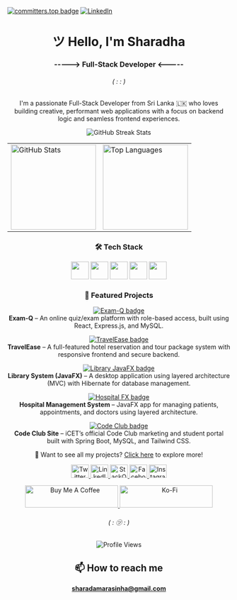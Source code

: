 <!-- Badges -->
[![committers.top badge](https://user-badge.committers.top/sri_lanka/sharada-marasinha.svg)](https://user-badge.committers.top/sri_lanka/sharada-marasinha)
[![LinkedIn](https://img.shields.io/badge/LinkedIn-Profile-blue?logo=linkedin&style=flat)](https://www.linkedin.com/in/sharada-marasinha/)

<!-- Heading -->
<h1 align="center">ツ Hello, I'm Sharadha</h1>
<h3 align="center">-----&gt; Full-Stack Developer &lt;-----</h3>
<h6 align="center">( : : )</h6>

<!-- Intro -->
<p align="center">
  I'm a passionate Full-Stack Developer from Sri Lanka 🇱🇰 who loves building creative, performant web applications with a focus on backend logic and seamless frontend experiences.
</p>

<!-- Stats -->
<p align="center">
  <img src="https://github-readme-streak-stats.herokuapp.com/?user=sharada-marasinha&theme=algolia" alt="GitHub Streak Stats" />
</p>

<table align="center">
  <tr>
    <td>
      <img src="https://github-readme-stats.vercel.app/api?username=sharada-marasinha&show_icons=true&count_private=true&theme=algolia" alt="GitHub Stats" height="192px"/>
    </td>
    <td>
      <img src="https://github-readme-stats.vercel.app/api/top-langs?username=sharada-marasinha&langs_count=10&layout=compact&theme=algolia" alt="Top Languages" height="192px"/>
    </td>
  </tr>
</table>

<!-- Skills -->
<h3 align="center">🛠 Tech Stack</h3>
<p align="center">
  <img src="https://cdn.jsdelivr.net/gh/devicons/devicon/icons/java/java-original.svg" height="40" />
  <img src="https://cdn.jsdelivr.net/gh/devicons/devicon/icons/spring/spring-original.svg" height="40"/>
  <img src="https://cdn.jsdelivr.net/gh/devicons/devicon/icons/angularjs/angularjs-original.svg" height="40" />
  <img src="https://cdn.jsdelivr.net/gh/devicons/devicon/icons/mysql/mysql-original.svg" height="40" />
  <img src="https://cdn.jsdelivr.net/gh/devicons/devicon/icons/javascript/javascript-original.svg" height="40" />
</p>

<!-- Projects -->
<h3 align="center">🚀 Featured Projects</h3>

<p align="center">
  <a href="https://github.com/sharada-marasinha/Exam-Q">
    <img src="https://img.shields.io/badge/Exam--Q-React_&_Express-blueviolet?style=for-the-badge&logo=react" alt="Exam-Q badge" />
  </a><br/>
  <strong>Exam-Q</strong> – An online quiz/exam platform with role-based access, built using React, Express.js, and MySQL.
</p>

<p align="center">
  <a href="https://github.com/sharada-marasinha/TravelEase">
    <img src="https://img.shields.io/badge/TravelEase-Next.js_&_MySQL-teal?style=for-the-badge&logo=nextdotjs" alt="TravelEase badge" />
  </a><br/>
  <strong>TravelEase</strong> – A full-featured hotel reservation and tour package system with responsive frontend and secure backend.
</p>

<p align="center">
  <a href="https://github.com/sharada-marasinha/LibrarySystemFX">
    <img src="https://img.shields.io/badge/Library%20System-JavaFX_&_Hibernate-orange?style=for-the-badge&logo=java" alt="Library JavaFX badge" />
  </a><br/>
  <strong>Library System (JavaFX)</strong> – A desktop application using layered architecture (MVC) with Hibernate for database management.
</p>

<p align="center">
  <a href="https://github.com/sharada-marasinha/HospitalManagementFX">
    <img src="https://img.shields.io/badge/Hospital%20Management-JavaFX_&_MySQL-red?style=for-the-badge&logo=java" alt="Hospital FX badge" />
  </a><br/>
  <strong>Hospital Management System</strong> – JavaFX app for managing patients, appointments, and doctors using layered architecture.
</p>

<p align="center">
  <a href="https://github.com/sharada-marasinha/CodeClubSite">
    <img src="https://img.shields.io/badge/Code%20Club-Spring_Boot_&_Tailwind-5D3FD3?style=for-the-badge&logo=spring" alt="Code Club badge" />
  </a><br/>
  <strong>Code Club Site</strong> – iCET’s official Code Club marketing and student portal built with Spring Boot, MySQL, and Tailwind CSS.
</p>

<p align="center">
  🏁 Want to see all my projects? <a href="https://github.com/sharada-marasinha?tab=repositories">Click here</a> to explore more!
</p>


<!-- Social Links -->
<p align="center">
  <a href="https://twitter.com/sharadamarasin2" target="_blank">
    <img src="https://raw.githubusercontent.com/rahuldkjain/github-profile-readme-generator/master/src/images/icons/Social/twitter.svg" alt="Twitter" height="30" width="40" />
  </a>
  <a href="https://linkedin.com/in/sharada-marasinha-4a9758170" target="_blank">
    <img src="https://raw.githubusercontent.com/rahuldkjain/github-profile-readme-generator/master/src/images/icons/Social/linked-in-alt.svg" alt="LinkedIn" height="30" width="40" />
  </a>
  <a href="https://stackoverflow.com/users/15007148" target="_blank">
    <img src="https://raw.githubusercontent.com/rahuldkjain/github-profile-readme-generator/master/src/images/icons/Social/stack-overflow.svg" alt="StackOverflow" height="30" width="40" />
  </a>
  <a href="https://fb.com/sharada.marasinha" target="_blank">
    <img src="https://raw.githubusercontent.com/rahuldkjain/github-profile-readme-generator/master/src/images/icons/Social/facebook.svg" alt="Facebook" height="30" width="40" />
  </a>
  <a href="https://instagram.com/sharadamarasinha" target="_blank">
    <img src="https://raw.githubusercontent.com/rahuldkjain/github-profile-readme-generator/master/src/images/icons/Social/instagram.svg" alt="Instagram" height="30" width="40" />
  </a>
</p>

<!-- Support Me -->
<p align="center">
  <a href="https://www.buymeacoffee.com/sharadamarG">
    <img src="https://cdn.buymeacoffee.com/buttons/v2/default-yellow.png" height="50" width="210" alt="Buy Me A Coffee" />
  </a>
  <a href="https://ko-fi.com/sharadamarasinha">
    <img src="https://cdn.ko-fi.com/cdn/kofi3.png?v=3" height="50" width="210" alt="Ko-Fi" />
  </a>
</p>

<!-- Footer -->
<h6 align="center">( : ㋡ : )</h6>
<p align="center">
  <img src="https://komarev.com/ghpvc/?username=sharada-marasinha" alt="Profile Views" />
</p>

<!-- Contact -->
<h2 align="center">📫 How to reach me</h2>
<p align="center"><strong><a href="mailto:sharadamarasinha@gmail.com">sharadamarasinha@gmail.com</a></strong></p>
